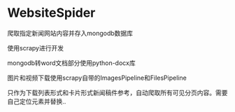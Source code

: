 # WebsiteSpider
爬取指定新闻网站内容并存入mongodb数据库

使用scrapy进行开发

mongodb转word文档部分使用python-docx库

图片和视频下载使用scrapy自带的ImagesPipeline和FilesPipeline

只作为下载列表形式和卡片形式新闻稿件参考，自动爬取所有可见分页内容。需要自己定位元素并替换..
